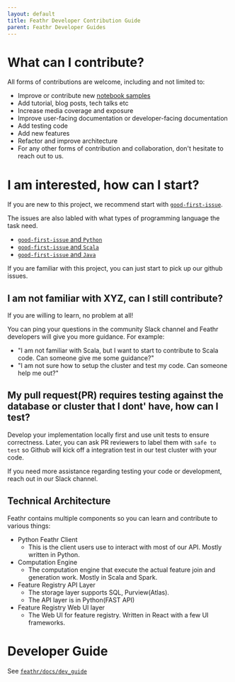 ```yaml
---
layout: default
title: Feathr Developer Contribution Guide
parent: Feathr Developer Guides
---
```


# What can I contribute?
All forms of contributions are welcome, including and not limited to:
* Improve or contribute new [notebook samples](https://github.com/feathr-ai/feathr/tree/main/docs/samples)
* Add tutorial, blog posts, tech talks etc
* Increase media coverage and exposure
* Improve user-facing documentation or developer-facing documentation
* Add testing code
* Add new features
* Refactor and improve architecture
* For any other forms of contribution and collaboration, don't hesitate to reach out to us.

# I am interested, how can I start?
If you are new to this project, we recommend start with [`good-first-issue`](https://github.com/feathr-ai/feathr/issues?q=is%3Aissue+is%3Aopen+label%3A%22good+first+issue%22).

The issues are also labled with what types of programming language the task need.
* [`good-first-issue` and `Python`](https://github.com/feathr-ai/feathr/issues?q=is%3Aopen+label%3A%22good+first+issue%22+label%3Apython)
* [`good-first-issue` and `Scala`](https://github.com/feathr-ai/feathr/issues?q=is%3Aopen+label%3A%22good+first+issue%22+label%3Ascala)
* [`good-first-issue` and `Java`](https://github.com/feathr-ai/feathr/issues?q=is%3Aopen+label%3A%22good+first+issue%22+label%3Ajava)

If you are familiar with this project, you can just start to pick up our github issues.

## I am not familiar with XYZ, can I still contribute?
If you are willing to learn, no problem at all!

You can ping your questions in the community Slack channel and Feathr developers will give you more guidance. For example:
* "I am not familiar with Scala, but I want to start to contribute to Scala code. Can someone give me some guidance?"
* "I am not sure how to setup the cluster and test my code. Can someone help me out?"

## My pull request(PR) requires testing against the database or cluster that I dont' have, how can I test?
Develop your implementation locally first and use unit tests to ensure correctness. Later, you can ask PR reviewers to label them with `safe to test` so Github will kick off a integration test in our test cluster with your code.

If you need more assistance regarding testing your code or development, reach out in our Slack channel.

## Technical Architecture
Feathr contains multiple components so you can learn and contribute to various things:
* Python Feathr Client
  * This is the client users use to interact with most of our API. Mostly written in Python.
* Computation Engine
  * The computation engine that execute the actual feature join and generation work. Mostly in Scala and Spark.
* Feature Registry API Layer
  * The storage layer supports SQL, Purview(Atlas).
  * The API layer is in Python(FAST API)
* Feature Registry Web UI layer
  * The Web UI for feature registry. Written in React with a few UI frameworks.

# Developer Guide
See [`feathr/docs/dev_guide`](./)
